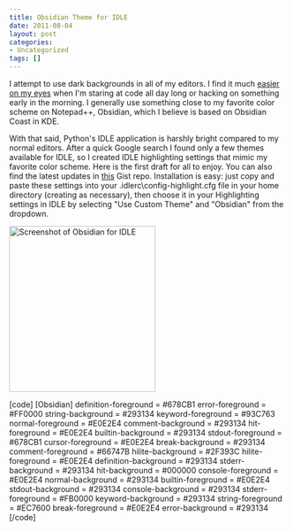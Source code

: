 ```yaml
---
title: Obsidian Theme for IDLE
date: 2011-08-04
layout: post
categories:
- Uncategorized
tags: []
---
```


I attempt to use dark backgrounds in all of my editors. I find it much <a href="http://www.thebestpageintheuniverse.net/c.cgi?u=faq" target="_blank">easier on my eyes</a> when I'm staring at code all day long or hacking on something early in the morning. I generally use something close to my favorite color scheme on Notepad++, Obsidian, which I  believe is based on Obsidian Coast in KDE. 

With that said, Python's IDLE application is harshly bright compared to my normal editors. After a quick Google search I found only a few themes available for IDLE, so I created IDLE highlighting settings that mimic my favorite color scheme. Here is the first draft for all to enjoy. You can also find the latest updates in <a href="https://gist.github.com/1122904" target="_blank">this</a> Gist repo. Installation is easy: just copy and paste these settings into your .idlerc\config-highlight.cfg file in your home directory (creating as necessary), then choose it in your Highlighting settings in IDLE by selecting "Use Custom Theme" and "Obsidian" from the dropdown.

<a href="http://ramdump.files.wordpress.com/2011/08/idle_obsidian.png"><img src="http://ramdump.files.wordpress.com/2011/08/idle_obsidian.png?w=265" alt="Screenshot of Obsidian for IDLE" title="IDLE_obsidian" width="265" height="300" class="aligncenter size-medium wp-image-67" /></a>

[code]
[Obsidian]
definition-foreground = #678CB1
error-foreground = #FF0000
string-background = #293134
keyword-foreground = #93C763
normal-foreground = #E0E2E4
comment-background = #293134
hit-foreground = #E0E2E4
builtin-background = #293134
stdout-foreground = #678CB1
cursor-foreground = #E0E2E4
break-background = #293134
comment-foreground = #66747B
hilite-background = #2F393C
hilite-foreground = #E0E2E4
definition-background = #293134
stderr-background = #293134
hit-background = #000000
console-foreground = #E0E2E4
normal-background = #293134
builtin-foreground = #E0E2E4
stdout-background = #293134
console-background = #293134
stderr-foreground = #FB0000
keyword-background = #293134
string-foreground = #EC7600
break-foreground = #E0E2E4
error-background = #293134
[/code]